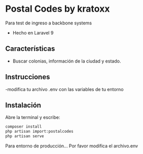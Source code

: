 # Postal Codes by kratoxx

Para test de ingreso a backbone systems

- Hecho en Laravel 9


## Características

- Buscar colonias, información de la ciudad y estado.

## Instrucciones
-modifica tu archivo .env con las variables de tu entorno
## Instalación

Abre la terminal y escribe:

```sh
composer install
php artisan import:postalcodes
php artisan serve
```

Para entorno de producción...
Por favor modifica el archivo.env
